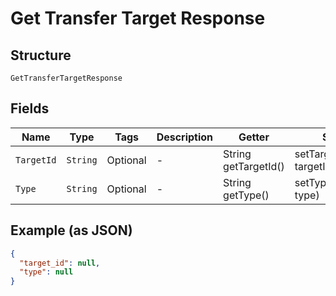 
# Get Transfer Target Response

## Structure

`GetTransferTargetResponse`

## Fields

| Name | Type | Tags | Description | Getter | Setter |
|  --- | --- | --- | --- | --- | --- |
| `TargetId` | `String` | Optional | - | String getTargetId() | setTargetId(String targetId) |
| `Type` | `String` | Optional | - | String getType() | setType(String type) |

## Example (as JSON)

```json
{
  "target_id": null,
  "type": null
}
```

